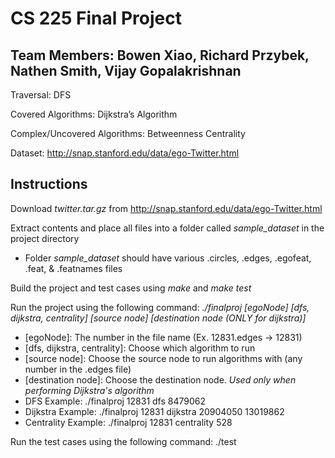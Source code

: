 # CS 225 Final Project
## Team Members: Bowen Xiao, Richard Przybek, Nathen Smith, Vijay Gopalakrishnan
Traversal: DFS

Covered Algorithms: Dijkstra’s Algorithm

Complex/Uncovered Algorithms: Betweenness Centrality

Dataset: http://snap.stanford.edu/data/ego-Twitter.html 

## Instructions
Download _twitter.tar.gz_ from http://snap.stanford.edu/data/ego-Twitter.html

Extract contents and place all files into a folder called _sample_dataset_ in the project directory
* Folder _sample_dataset_ should have various .circles, .edges, .egofeat, .feat, & .featnames files

Build the project and test cases using _make_ and _make test_

Run the project using the following command: _./finalproj [egoNode] [dfs, dijkstra, centrality] [source node] [destination node (ONLY for dijkstra)]_
* [egoNode]: The number in the file name (Ex. 12831.edges -> 12831)
* [dfs, dijkstra, centrality]: Choose which algorithm to run
* [source node]: Choose the source node to run algorithms with (any number in the .edges file)
* [destination node]: Choose the destination node. _Used only when performing Dijkstra's algorithm_
* DFS Example: ./finalproj 12831 dfs 8479062
* Dijkstra Example: ./finalproj 12831 dijkstra 20904050 13019862
* Centrality Example: ./finalproj 12831 centrality 528 

Run the test cases using the following command: ./test
